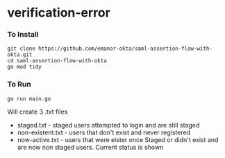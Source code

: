 # verification-error
### To Install
```
git clone https://github.com/emanor-okta/saml-assertion-flow-with-okta.git
cd saml-assertion-flow-with-okta
go mod tidy
```

### To Run
```
go run main.go
```  

Will create 3 .txt files    
* staged.txt - staged users attempted to login and are still staged
* non-existent.txt - users that don't exist and never registered
* now-active.txt - users that were eister once Staged or didn't exist and are now non staged users. Current status is shown
   

